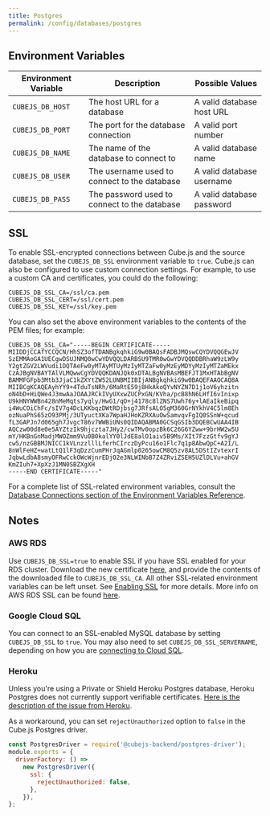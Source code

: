 ```yaml
---
title: Postgres
permalink: /config/databases/postgres
---
```


## Environment Variables

| Environment Variable | Description                                  | Possible Values           |
| -------------------- | -------------------------------------------- | ------------------------- |
| `CUBEJS_DB_HOST`     | The host URL for a database                  | A valid database host URL |
| `CUBEJS_DB_PORT`     | The port for the database connection         | A valid port number       |
| `CUBEJS_DB_NAME`     | The name of the database to connect to       | A valid database name     |
| `CUBEJS_DB_USER`     | The username used to connect to the database | A valid database username |
| `CUBEJS_DB_PASS`     | The password used to connect to the database | A valid database password |

## SSL

To enable SSL-encrypted connections between Cube.js and the source database, set
the `CUBEJS_DB_SSL` environment variable to `true`. Cube.js can also be
configured to use custom connection settings. For example, to use a custom CA
and certificates, you could do the following:

```dotenv
CUBEJS_DB_SSL_CA=/ssl/ca.pem
CUBEJS_DB_SSL_CERT=/ssl/cert.pem
CUBEJS_DB_SSL_KEY=/ssl/key.pem
```

You can also set the above environment variables to the contents of the PEM
files; for example:

```dotenv
CUBEJS_DB_SSL_CA="-----BEGIN CERTIFICATE-----
MIIDDjCCAfYCCQCN/HhSZ3ofTDANBgkqhkiG9w0BAQsFADBJMQswCQYDVQQGEwJV
SzEMMAoGA1UECgwDSUJNMQ0wCwYDVQQLDARBSU9TMR0wGwYDVQQDDBRhaW9zLW9y
Y2gtZGV2LWVudi1DQTAeFw0yMTAyMTUyMzIyMTZaFw0yMzEyMDYyMzIyMTZaMEkx
CzAJBgNVBAYTAlVLMQwwCgYDVQQKDANJQk0xDTALBgNVBAsMBEFJT1MxHTAbBgNV
BAMMFGFpb3Mtb3JjaC1kZXYtZW52LUNBMIIBIjANBgkqhkiG9w0BAQEFAAOCAQ8A
MIIBCgKCAQEAyhYY9+4TduTsNRh/6MaRtE59j8HkAkoQYvNYZN7D1j1oV6yhzitn
oN4bD+HiQWe4J3mwAaJOAAJRCkIVyUXxwZUCPxGN/KVha/pcB8hN6LHfI6vInixp
U9kHNYWWBn428nMeMqts7yqly/HwG1/qO+j4178c8lZNS7Uwh76y+lAEaIkeBipq
i4WuCOiChFc/sIV7g4DcLKKbqzDWtRDjbsg7JRfsALO5gM360GrNYkhV4C5lm8Eh
ozNuaPhS65zO93PMj/3UTyuctXKa7WpaHJHoKZRXAuOwSamvqvFgIQ0SSnW+qcud
fL3GAPJn7d065gh7JvgcT86v7WWBiUNs0QIDAQABMA0GCSqGSIb3DQEBCwUAA4IB
AQCzw00d8e0e5AYZtzIk9hjczta7JHy2/cwTMv0opzBk6C26G6YZww+9brHW2w5U
mY/HKBnGnMadjMWOZmm9Vu0B0kalYY0lJdE8alO1aiv5B9Ms/XIt7FzzGtfv9gYJ
cw5/nzGBBMJNICC1kVLnzzlllLferhCIrczDyPcu16o1Flc7q1p8AbwQpC+A2I/L
8nWlFeHZ+watLtQ1lF3qDzzCumPHrJqAGmlp0265owCM8Q5zv8AL5DStIZvtexrI
JqbwLdbA8smyOFRwCckOWcWjnrEDjO2e3NLWINbB7Z4ZRviZSEH5UZlDLVu+ahGV
KmZIuh7+XpXzJ1MN0SBZXgXH
-----END CERTIFICATE-----"
```

For a complete list of SSL-related environment variables, consult the [Database
Connections section of the Environment Variables Reference][ref-env-var].

## Notes

### AWS RDS

Use `CUBEJS_DB_SSL=true` to enable SSL if you have SSL enabled for your RDS
cluster. Download the new certificate [here][aws-rds-pem], and provide the
contents of the downloaded file to `CUBEJS_DB_SSL_CA`. All other SSL-related
environment variables can be left unset. See [Enabling SSL][self-ssl] for more
details. More info on AWS RDS SSL can be found [here][aws-docs-rds-ssl].

### Google Cloud SQL

You can connect to an SSL-enabled MySQL database by setting `CUBEJS_DB_SSL` to
`true`. You may also need to set `CUBEJS_DB_SSL_SERVERNAME`, depending on how
you are [connecting to Cloud SQL][gcp-sql-connect].

### Heroku

Unless you're using a Private or Shield Heroku Postgres database, Heroku
Postgres does not currently support verifiable certificates. [Here is the
description of the issue from Heroku][heroku-postgres-issue].

As a workaround, you can set `rejectUnauthorized` option to `false` in the
Cube.js Postgres driver.

```js
const PostgresDriver = require('@cubejs-backend/postgres-driver');
module.exports = {
  driverFactory: () =>
    new PostgresDriver({
      ssl: {
        rejectUnauthorized: false,
      },
    }),
};
```

[aws-docs-rds-ssl]:
  https://docs.aws.amazon.com/AmazonRDS/latest/UserGuide/UsingWithRDS.SSL.html
[aws-rds-pem]: https://s3.amazonaws.com/rds-downloads/rds-ca-2019-root.pem
[gcp-sql-connect]:
  https://cloud.google.com/sql/docs/postgres/connect-functions#connecting_to
[heroku-postgres-issue]:
  https://help.heroku.com/3DELT3RK/why-can-t-my-third-party-utility-connect-to-heroku-postgres-with-ssl
[ref-env-var]: /reference/environment-variables#database-connection
[self-ssl]: #ssl
